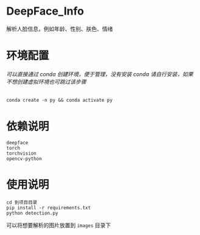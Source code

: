 # DeepFace_Info
解析人脸信息，例如年龄、性别、肤色、情绪

# 环境配置

###### 可以直接通过 conda 创建环境，便于管理，没有安装 conda 请自行安装，如果不想创建虚拟环境也可跳过该步骤
 ```
 conda create -n py && conda activate py
 ```
 # 依赖说明
 ```
deepface
torch 
torchvision
opencv-python
 ```

# 使用说明

```
cd 到项目目录
pip install -r requirements.txt
python detection.py
```
可以将想要解析的图片放置到 `images` 目录下
